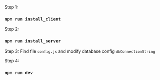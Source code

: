 

Step 1: 
### `npm run install_client`

Step 2:
### `npm run install_server`

Step 3: 
Find file `config.js` and modify database config `dbConnectionString`

Step 4: 
### `npm run dev`